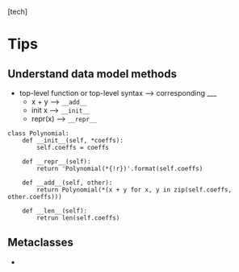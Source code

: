 [tech]

# Tips
## Understand data model methods
- top-level function or top-level syntax --> corresponding ___
    - x + y --> `__add__`
    - init x --> `__init__`
    - repr(x) --> `__repr__`
```
class Polynomial:
    def __init__(self, *coeffs):
        self.coeffs = coeffs

    def __repr__(self):
        return 'Polynomial(*{!r})'.format(self.coeffs)
    
    def __add__(self, other):
        return Polynomial(*(x + y for x, y in zip(self.coeffs, other.coeffs)))
    
    def __len__(self):
        retrun len(self.coeffs)
```

## Metaclasses
-